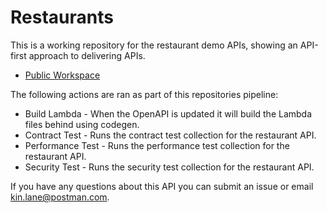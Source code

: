 # Restaurants
This is a working repository for the restaurant demo APIs, showing an API-first approach to delivering APIs.

- [Public Workspace](https://www.postman.com/postman/workspace/restaurant/overview)

The following actions are ran as part of this repositories pipeline:

- Build Lambda - When the OpenAPI is updated it will build the Lambda files behind using codegen.
- Contract Test - Runs the contract test collection for the restaurant API.
- Performance Test - Runs the performance test collection for the restaurant API.
- Security Test - Runs the security test collection for the restaurant API.

If you have any questions about this API you can submit an issue or email kin.lane@postman.com.